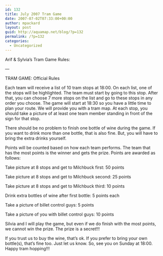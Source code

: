 ```yaml
---
id: 132
title: July 2007 Tram Game
date: 2007-07-02T07:33:00+00:00
author: mpackard
layout: post
guid: http://aquamap.net/blog/?p=132
permalink: /?p=132
categories:
  - Uncategorized
---
```

Arif & Sylvia&#8217;s Tram Game Rules:

&#8212;

TRAM GAME: Official Rules

Each team will receive a list of 10 tram stops at 18:00. On each list, one of the stops will be highlighted. The team must start by going to this stop. After that, you can choose 7 more stops on the list and go to these stops in any order you choose. The game will start at 18:30 so you have a little time to plan your route. We will provide you with a tram map. At each stop, you should take a picture of at least one team member standing in front of the sign for that stop.

There should be no problem to finish one bottle of wine during the game. If you want to drink more than one bottle, that is also fine. But, you will have to bring the extra drinks yourself.

Points will be counted based on how each team performs. The team that has the most points is the winner and gets the prize. Points are awarded as follows:

Take picture at 8 stops and get to Milchbuck first: 50 points

Take picture at 8 stops and get to Milchbuck second: 25 points

Take picture at 8 stops and get to Milchbuck third: 10 points

Drink extra bottles of wine after first bottle: 5 points each

Take a picture of billet control guys: 5 points

Take a picture of you with billet control guys: 10 points

Silvia and I will play the game, but even if we do finish with the most points, we cannot win the prize. The prize is a secret!!!

If you trust us to buy the wine, that’s ok. If you prefer to bring your own bottle(s), that’s fine too. Just let us know. So, see you on Sunday at 18:00. Happy tram hopping!!!